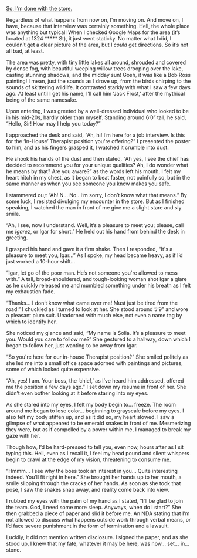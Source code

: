[So, I’m done with the store.](https://www.reddit.com/r/nosleep/comments/1hhi5g7/should_i_take_the_offer/)



Regardless of what happens from now on, I’m moving on. And move on, I have, because that interview was certainly something. Hell, the whole place was anything but typical! When I checked Google Maps for the area (it’s located at 1324 \*\*\*\*\* St), it just went staticky. No matter what I did, I couldn’t get a clear picture of the area, but I *could* get directions. So it’s not all bad, at least.



The area was pretty, with tiny little lakes all around, shrouded and covered by dense fog, with beautiful weeping willow trees drooping over the lake, casting stunning shadows, and the midday sun! Gosh, it was like a Bob Ross painting! I mean, just the sounds as I drove up, from the birds chirping to the sounds of skittering wildlife. It contrasted starkly with what I saw a few days ago. At least until I get his name, I’ll call him ‘Jack Frost,’ after the mythical being of the same namesake.



Upon entering, I was greeted by a well-dressed individual who looked to be in his mid-20s, hardly older than myself. Standing around 6’0” tall, he said, “Hello, Sir! How may I help you today?”



I approached the desk and said, “Ah, hi! I’m here for a job interview. Is this for the ‘In-House’ Therapist position you're offering?” I presented the poster to him, and as his fingers grasped it, I watched it crumble into dust.



He shook his hands of the dust and then stated, “Ah yes, I see the chief has decided to recommend you for your unique qualities? Ah, I do wonder what he means by that? Are you aware?” as the words left his mouth, I felt my heart hitch in my chest, as it began to beat faster, not painfully so, but in the same manner as when you see someone you know makes you safe.



I stammered ou,t “Ah! N… No.. I’m sorry, I don’t know what that means.” By some luck, I resisted divulging my encounter in the store. But as I finished speaking, I watched the man in front of me give me a slight stare and sly smile.



“Ah, I see, now I understand. Well, it’s a pleasure to meet you; please, call me *Igarez*, or Igar for short.” He held out his hand from behind the desk in greeting.



I grasped his hand and gave it a firm shake. Then I responded, “It's a pleasure to meet you, Igar…” As I spoke, my head became heavy, as if I’d just worked a 10-hour shift…



“Igar, let go of the poor man. He’s not someone you're allowed to mess with.” A tall, broad-shouldered, and tough-looking woman shot Igar a glare as he quickly released me and mumbled something under his breath as I felt my exhaustion fade.



“Thanks… I don’t know what came over me! Must just be tired from the road.” I chuckled as I turned to look at her. She stood around 5’9” and wore a pleasant plum suit. Unadorned with much else, not even a name tag by which to identify her.



She noticed my glance and said, “My name is Solia. It’s a pleasure to meet you. Would you care to follow me?” She gestured to a hallway, down which I began to follow her, just wanting to be away from Igar.



“So you're here for our in-house Therapist position?” She smiled politely as she led me into a small office space adorned with paintings and pictures, some of which looked quite expensive.



“Ah, yes! I am. Your boss, the ‘chief,’ as I’ve heard him addressed, offered me the position a few days ago.” I set down my resume in front of her. She didn’t even bother looking at it before staring into my eyes.



As she stared into my eyes, I felt my body begin to… freeze. The room around me began to lose color… beginning to grayscale before my eyes. I also felt my body stiffen up, and as it did so, my heart slowed. I saw a glimpse of what appeared to be emerald snakes in front of me. Mesmerizing they were, but as if compelled by a power within me, I managed to break my gaze with her. 



Though how, I’d be hard-pressed to tell you, even now, hours after as I sit typing this. Hell, even as I recall it, I feel my head pound and silent whispers begin to crawl at the edge of my vision, threatening to consume me.



“Hmmm… I see why the boss took an interest in you… Quite interesting indeed. You’ll fit right in here.” She brought her hands up to her mouth, a smile slipping through the cracks of her hands. As soon as she took that pose, I saw the snakes snap away, and reality come back into view.



I rubbed my eyes with the palm of my hand as I stated, “I’ll be glad to join the team. God, I need some more sleep. Anyways, when do I start?” She then grabbed a piece of paper and slid it before me. An NDA stating that I’m not allowed to discuss what happens outside work through verbal means, or I’d face severe punishment in the form of termination and a lawsuit.



Luckily, it did not mention written disclosure. I signed the paper, and as she stood up, I knew that my fate, whatever it may be here, was now… set… in… stone.